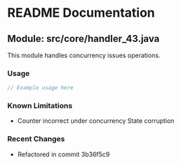# README Documentation

## Module: src/core/handler_43.java

This module handles concurrency issues operations.

### Usage

```javascript
// Example usage here
```

### Known Limitations

- Counter incorrect under concurrency State corruption

### Recent Changes

- Refactored in commit 3b36f5c9

